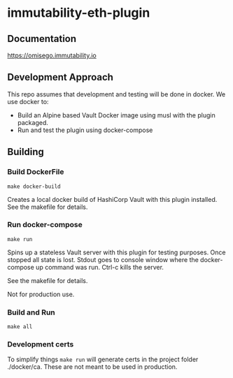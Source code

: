 
# immutability-eth-plugin

## Documentation

https://omisego.immutability.io

## Development Approach

This repo assumes that development and testing will be done in docker.  We use docker to:

* Build an Alpine based Vault Docker image using musl with the plugin packaged.
* Run and test the plugin using docker-compose

## Building

### Build DockerFile

`make docker-build`

Creates a local docker build of HashiCorp Vault with this plugin installed.  See the makefile for details.

### Run docker-compose

`make run`

Spins up a stateless Vault server with this plugin for testing purposes.  Once stopped all state is lost. Stdout goes to console window where the docker-compose up command was run. Ctrl-c kills the server.

See the makefile for details.

Not for production use.

### Build and Run

`make all`

### Development certs

To simplify things `make run` will generate certs in the project folder ./docker/ca. These are not meant to be used in production.

